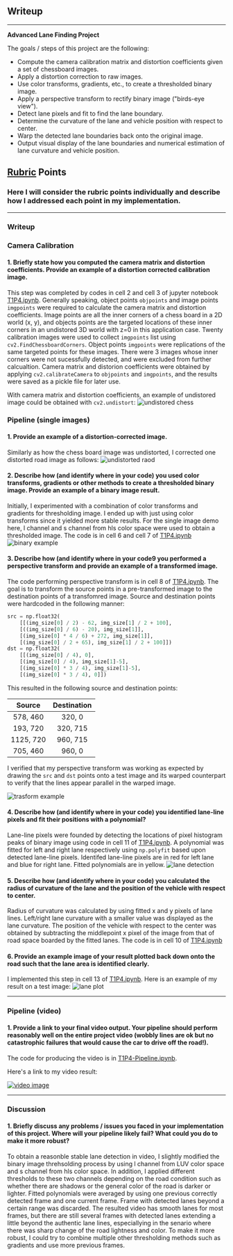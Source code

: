 ## Writeup


---

**Advanced Lane Finding Project**

The goals / steps of this project are the following:

* Compute the camera calibration matrix and distortion coefficients given a set of chessboard images.
* Apply a distortion correction to raw images.
* Use color transforms, gradients, etc., to create a thresholded binary image.
* Apply a perspective transform to rectify binary image ("birds-eye view").
* Detect lane pixels and fit to find the lane boundary.
* Determine the curvature of the lane and vehicle position with respect to center.
* Warp the detected lane boundaries back onto the original image.
* Output visual display of the lane boundaries and numerical estimation of lane curvature and vehicle position.

[//]: # (Image References)

[image1]: ./output_images/UndistortedChess.png "Undistorted Chess"
[image2]: ./output_images/UndistortedRoad.png "Undistored Road"
[image3]: ./output_images/BinaryImage.png "Binary Example"
[image4]: ./output_images/PersepctiveTransform.png "Transform Example"
[image5]: ./output_images/LanePixel.png "Lane Detection"
[image6]: ./output_images/LanePlot.png "Lane Plot"

## [Rubric](https://review.udacity.com/#!/rubrics/571/view) Points

### Here I will consider the rubric points individually and describe how I addressed each point in my implementation.  

---

### Writeup

### Camera Calibration

#### 1. Briefly state how you computed the camera matrix and distortion coefficients. Provide an example of a distortion corrected calibration image.

This step was completed by codes in cell 2 and cell 3 of jupyter notebook [T1P4.ipynb](https://github.com/RuiyeNi/CarND-Term1-Project4-Advanced-Lane-Finding/blob/master/T1P4.ipynb). Generally speaking, object points  `objpoints` and image points `imgpoints` were required to calculate the camera matrix and distortion coefficients. Image points are all the inner corners of a chess board in a 2D world (x, y), and objects points are the targeted locations of these inner corners in an undistored 3D world with z=0 in this application case. Twenty calibration images were used to collect `imgpoints` list using `cv2.FindChessboardCorners`. Object points `imgpoints` were replications of the same targeted points for these images. There were 3 images whose inner corners were not sucessfully detected, and were excluded from further calcualtion. Camera matrix and distorion coefficients were obtained by applying `cv2.calibrateCamera` to `objpoints` and `imgpoints`,  and the results were saved as a pickle file for later use. 

With camera matrix and distortion coefficients, an example of undistored image could be obtained with `cv2.undistort`:
![undistored chess][image1]

### Pipeline (single images)

#### 1. Provide an example of a distortion-corrected image.

Similarly as how the chess board image was undistorted, I corrected one distorted road image as follows:
![undistorted raod][image2]

#### 2. Describe how (and identify where in your code) you used color transforms, gradients or other methods to create a thresholded binary image.  Provide an example of a binary image result.

Initially, I experimented with a combination of color transforms and gradients for thresholding image. I ended up with just using color transforms since it yielded more stable results. For the single image demo here, l channel and s channel from hls color space were used to obtain a thresholded image. The code is in cell 6 and cell 7 of [T1P4.ipynb](https://github.com/RuiyeNi/CarND-Term1-Project4-Advanced-Lane-Finding/blob/master/T1P4.ipynb) 
![binary example][image3]

#### 3. Describe how (and identify where in your code9 you performed a perspective transform and provide an example of a transformed image.

The code performing perspective transform is in cell 8 of [T1P4.ipynb](https://github.com/RuiyeNi/CarND-Term1-Project4-Advanced-Lane-Finding/blob/master/T1P4.ipynb). The goal is to transform the source points in a pre-transformed image to the destination points of a transfomred image. Source and destination points were hardcoded in the following manner:

```python
src = np.float32(
    [[(img_size[0] / 2) - 62, img_size[1] / 2 + 100],
    [((img_size[0] / 6) - 20), img_size[1]],
    [(img_size[0] * 4 / 6) + 272, img_size[1]],
    [(img_size[0] / 2 + 65), img_size[1] / 2 + 100]])
dst = np.float32(
    [[(img_size[0] / 4), 0],
    [(img_size[0] / 4), img_size[1]-5],
    [(img_size[0] * 3 / 4), img_size[1]-5],
    [(img_size[0] * 3 / 4), 0]])
```

This resulted in the following source and destination points:

| Source        | Destination   | 
|:-------------:|:-------------:| 
| 578, 460      | 320, 0        | 
| 193, 720      | 320, 715      |
| 1125, 720     | 960, 715      |
| 705, 460      | 960, 0        |

I verified that my perspective transform was working as expected by drawing the `src` and `dst` points onto a test image and its warped counterpart to verify that the lines appear parallel in the warped image.

![trasform example][image4]

#### 4. Describe how (and identify where in your code) you identified lane-line pixels and fit their positions with a polynomial?

Lane-line pixels were founded by detecting the locations of pixel histogram peaks of binary image using code in cell 11 of [T1P4.ipynb](https://github.com/RuiyeNi/CarND-Term1-Project4-Advanced-Lane-Finding/blob/master/T1P4.ipynb). A polynomial was fitted for left and right lane respectively using `np.polyfit` based upon detected lane-line pixels. Identifed lane-line pixels are in red for left lane and blue for right lane. Fitted polynomials are in yellow.
![lane detection][image5]

#### 5. Describe how (and identify where in your code) you calculated the radius of curvature of the lane and the position of the vehicle with respect to center.

Radius of curvature was calculated by using fitted x and y pixels of lane lines. Left/right lane curvature with a smaller value was displayed as the lane curvature. The position of the vehicle with respect to the center was obtained by subtracting the middlepoint x pixel of the image from that of road space boarded by the fitted lanes. The code is in cell 10 of [T1P4.ipynb](https://github.com/RuiyeNi/CarND-Term1-Project4-Advanced-Lane-Finding/blob/master/T1P4.ipynb)

#### 6. Provide an example image of your result plotted back down onto the road such that the lane area is identified clearly.

I implemented this step in cell 13 of [T1P4.ipynb](https://github.com/RuiyeNi/CarND-Term1-Project4-Advanced-Lane-Finding/blob/master/T1P4.ipynb).  Here is an example of my result on a test image:
![lane plot][image6]

---

### Pipeline (video)

#### 1. Provide a link to your final video output.  Your pipeline should perform reasonably well on the entire project video (wobbly lines are ok but no catastrophic failures that would cause the car to drive off the road!).

The code for producing the video is in [T1P4-Pipeline.ipynb](https://github.com/RuiyeNi/CarND-Term1-Project4-Advanced-Lane-Finding/blob/master/T1P4-Pipeline.ipynb). 

Here's a link to my video result:       

[![video image](https://img.youtube.com/vi/etul2D4iIOU/0.jpg)](https://youtu.be/etul2D4iIOU)

---

### Discussion

#### 1. Briefly discuss any problems / issues you faced in your implementation of this project.  Where will your pipeline likely fail?  What could you do to make it more robust?

To obtain a reasonble stable lane detection in video, I slightly modified the binary image threhsolding process by using l channel from LUV color space and s channel from hls color space. In addition, I applied different thresholds to these two channels depending on the road condition such as whether there are shadows or the general color of the road is darker or lighter. Fitted polynomials were averaged by using one previous correctly detected frame and one current frame. Frame with detected lanes beyond a certain range was discarded. The resulted video has smooth lanes for most frames, but there are still several frames with detected lanes extending a little beyond the authentic lane lines, especiallying in the senario where there was sharp change of the road lightness and color. To make it more robust, I could try to combine multiple other thresholding methods such as gradients and use more previous frames.
